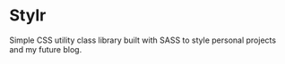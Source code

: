# Stylr

Simple CSS utility class library built with SASS to style personal projects and my future blog.
